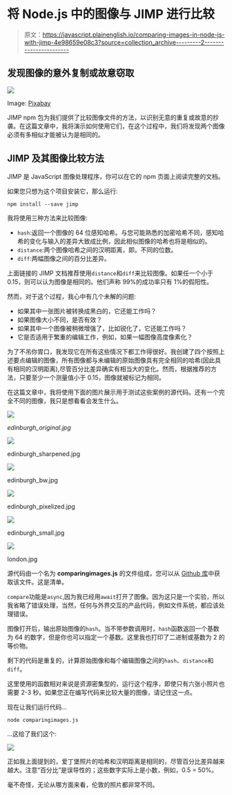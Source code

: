 # 将 Node.js 中的图像与 JIMP 进行比较

> 原文：<https://javascript.plainenglish.io/comparing-images-in-node-js-with-jimp-4e98659e08c3?source=collection_archive---------2----------------------->

## 发现图像的意外复制或故意窃取

![](img/84485201a5ff7a978466d1a2e865e074.png)

Image: [Pixabay](https://pixabay.com/illustrations/detective-searching-man-search-1424831/)

JIMP npm 包为我们提供了比较图像文件的方法，以识别无意的重复或故意的抄袭。在这篇文章中，我将演示如何使用它们，在这个过程中，我们将发现两个图像必须有多相似才能被认为是相同的。

## JIMP 及其图像比较方法

JIMP 是 JavaScript 图像处理程序，你可以在它的 npm 页面上阅读完整的文档。

如果您只想为这个项目安装它，那么运行:

`npm install --save jimp`

我将使用三种方法来比较图像:

*   `hash`:返回一个图像的 64 位感知哈希。与您可能熟悉的加密哈希不同，感知哈希的变化与输入的差异大致成比例，因此相似图像的哈希也将是相似的。
*   `distance`:两个图像哈希之间的汉明距离，即。不同的位数。
*   `diff`:两幅图像之间的百分比差异。

上面链接的 JIMP 文档推荐使用`distance`和`diff`来比较图像。如果任一个小于 0.15，则可以认为图像是相同的。他们声称 99%的成功率只有 1%的假阳性。

然而，对于这个过程，我心中有几个未解的问题:

*   如果其中一张图片被转换成黑白的，它还能工作吗？
*   如果图像大小不同，是否有效？
*   如果其中一个图像被稍微增强了，比如锐化了，它还能工作吗？
*   它是否适用于繁重的编辑工作，例如，如果一幅图像高度像素化？

为了不吊你胃口，我发现它在所有这些情况下都工作得很好。我创建了四个按照上述要点编辑的图像，所有图像都与未编辑的原始图像具有完全相同的哈希(因此具有相同的汉明距离),尽管百分比差异确实有相当大的变化。然而，根据推荐的方法，只要至少一个测量值小于 0.15，图像就被标记为相同。

在这篇文章中，我将使用下面的图片展示用于测试这些案例的源代码。还有一个完全不同的图像，我只是想看看会发生什么。

![](img/9e564a6d5b6ffe7cbdd1e30c45d13a8c.png)

*edinburgh_original.jpg*

![](img/a0f9a7fcd792d1967c7ba19de14350e4.png)

edinburgh_sharpened.jpg

![](img/3e649d1df1357e5dd5c3e75a9cbbc619.png)

edinburgh_bw.jpg

![](img/d7157c4f12a61691f6d0ddcf46f9e375.png)

edinburgh_pixelized.jpg

![](img/5dc66b5a288933c5fe37bf1757517e39.png)

edinburgh_small.jpg

![](img/af20712175868cc8cbfa08ef931d3f92.png)

london.jpg

源代码由一个名为 **comparingimages.js** 的文件组成，您可以从 [Github 库](https://github.com/CodeDrome/comparing-images-node-jimp)中获取该文件。这是清单。

`compare`功能是`async`,因为我已经用`await`打开了图像。因为这只是一个实验，所以我省略了错误处理，当然，任何与外界交互的产品代码，例如文件系统，都应该处理错误。

图像打开后，输出原始图像的`hash`。当不带参数调用时，`hash`函数返回一个基数为 64 的数字，但是你也可以指定一个基数。这里我也打印了二进制或基数为 2 的等价物。

剩下的代码是重复的，计算原始图像和每个编辑图像之间的`hash`、`distance`和`diff`。

这里使用的函数相对来说是资源密集型的，运行这个程序，即使只有六张小照片也需要 2-3 秒。如果您正在编写代码来比较大量的图像，请记住这一点。

现在让我们运行代码…

`node comparingimages.js`

…这给了我们这个:

![](img/b49ecff48591f5c387895ff4ad73ba70.png)

正如我上面提到的，爱丁堡照片的哈希和汉明距离是相同的，尽管百分比差异越来越大。注意“百分比”是误导性的；这些数字实际上是小数，例如，0.5 = 50%。

毫不奇怪，无论从哪方面来看，伦敦的照片都非常不同。